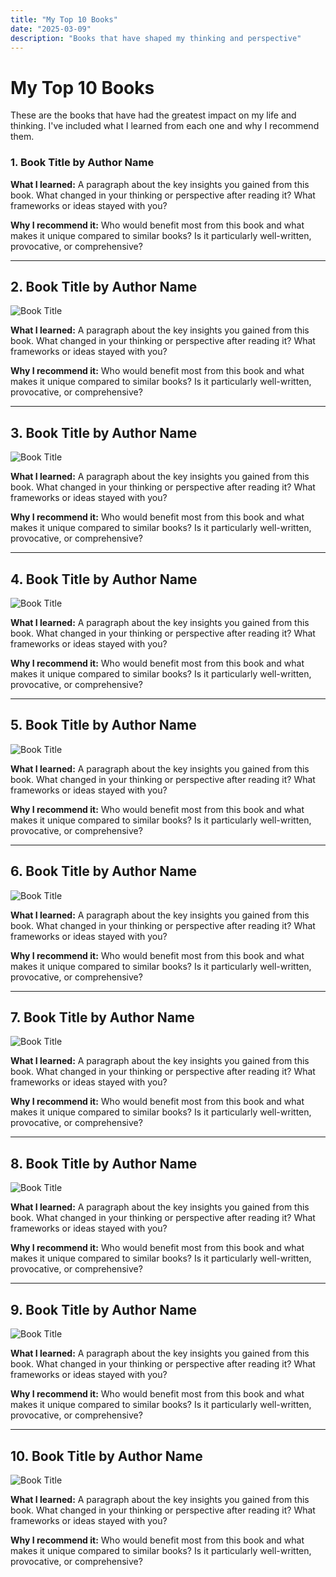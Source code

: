 ```yaml
---
title: "My Top 10 Books"
date: "2025-03-09"
description: "Books that have shaped my thinking and perspective"
---
```


# My Top 10 Books

These are the books that have had the greatest impact on my life and thinking. I've included what I learned from each one and why I recommend them.  

### 1. Book Title by Author Name

**What I learned:** A paragraph about the key insights you gained from this book. What changed in your thinking or perspective after reading it? What frameworks or ideas stayed with you?

**Why I recommend it:** Who would benefit most from this book and what makes it unique compared to similar books? Is it particularly well-written, provocative, or comprehensive?

---

## 2. Book Title by Author Name

![Book Title](optional-image-link)

**What I learned:** A paragraph about the key insights you gained from this book. What changed in your thinking or perspective after reading it? What frameworks or ideas stayed with you?

**Why I recommend it:** Who would benefit most from this book and what makes it unique compared to similar books? Is it particularly well-written, provocative, or comprehensive?

---

## 3. Book Title by Author Name

![Book Title](optional-image-link)

**What I learned:** A paragraph about the key insights you gained from this book. What changed in your thinking or perspective after reading it? What frameworks or ideas stayed with you?

**Why I recommend it:** Who would benefit most from this book and what makes it unique compared to similar books? Is it particularly well-written, provocative, or comprehensive?

---

## 4. Book Title by Author Name

![Book Title](optional-image-link)

**What I learned:** A paragraph about the key insights you gained from this book. What changed in your thinking or perspective after reading it? What frameworks or ideas stayed with you?

**Why I recommend it:** Who would benefit most from this book and what makes it unique compared to similar books? Is it particularly well-written, provocative, or comprehensive?

---

## 5. Book Title by Author Name

![Book Title](optional-image-link)

**What I learned:** A paragraph about the key insights you gained from this book. What changed in your thinking or perspective after reading it? What frameworks or ideas stayed with you?

**Why I recommend it:** Who would benefit most from this book and what makes it unique compared to similar books? Is it particularly well-written, provocative, or comprehensive?

---

## 6. Book Title by Author Name

![Book Title](optional-image-link)

**What I learned:** A paragraph about the key insights you gained from this book. What changed in your thinking or perspective after reading it? What frameworks or ideas stayed with you?

**Why I recommend it:** Who would benefit most from this book and what makes it unique compared to similar books? Is it particularly well-written, provocative, or comprehensive?

---

## 7. Book Title by Author Name

![Book Title](optional-image-link)

**What I learned:** A paragraph about the key insights you gained from this book. What changed in your thinking or perspective after reading it? What frameworks or ideas stayed with you?

**Why I recommend it:** Who would benefit most from this book and what makes it unique compared to similar books? Is it particularly well-written, provocative, or comprehensive?

---

## 8. Book Title by Author Name

![Book Title](optional-image-link)

**What I learned:** A paragraph about the key insights you gained from this book. What changed in your thinking or perspective after reading it? What frameworks or ideas stayed with you?

**Why I recommend it:** Who would benefit most from this book and what makes it unique compared to similar books? Is it particularly well-written, provocative, or comprehensive?

---

## 9. Book Title by Author Name

![Book Title](optional-image-link)

**What I learned:** A paragraph about the key insights you gained from this book. What changed in your thinking or perspective after reading it? What frameworks or ideas stayed with you?

**Why I recommend it:** Who would benefit most from this book and what makes it unique compared to similar books? Is it particularly well-written, provocative, or comprehensive?

---

## 10. Book Title by Author Name

![Book Title](optional-image-link)

**What I learned:** A paragraph about the key insights you gained from this book. What changed in your thinking or perspective after reading it? What frameworks or ideas stayed with you?

**Why I recommend it:** Who would benefit most from this book and what makes it unique compared to similar books? Is it particularly well-written, provocative, or comprehensive?